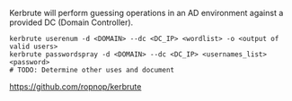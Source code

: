 Kerbrute will perform guessing operations in an AD environment against a provided DC (Domain Controller).

```shell
kerbrute userenum -d <DOMAIN> --dc <DC_IP> <wordlist> -o <output of valid users>
kerbrute passwordspray -d <DOMAIN> --dc <DC_IP> <usernames_list> <password>
# TODO: Determine other uses and document
```

https://github.com/ropnop/kerbrute
